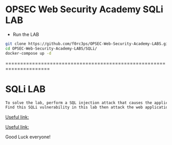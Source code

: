 # OPSEC Web Security Academy SQLi LAB

- Run the LAB
```bash
git clone https://github.com/f0rc3ps/OPSEC-Web-Security-Academy-LABS.git
cd OPSEC-Web-Security-Academy-LABS/SQLi/
docker-compose up -d
```

=====================================================================
# SQLi LAB
```xml
To solve the lab, perform a SQL injection attack that causes the application to display one or more errors.
Find this SQLi vulnerability in this lab then attack the web application, ten describe
```
[Useful link:](https://github.com/nu11secur1ty/G0BurpSQLmaPI)

[Useful link:](https://github.com/nu11secur1ty/Docker)

Good Luck everyone!
